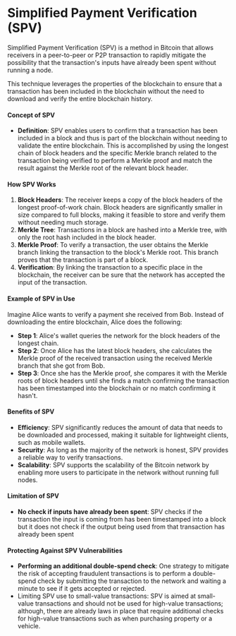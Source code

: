 # Simplified Payment Verification (SPV)

Simplified Payment Verification (SPV) is a method in Bitcoin that allows receivers in a peer-to-peer or P2P transaction to rapidly mitigate the possibility that the transaction's inputs have already been spent  without running a node.&#x20;

This technique leverages the properties of the blockchain to ensure that a transaction has been included in the blockchain without the need to download and verify the entire blockchain history.

#### Concept of SPV

* **Definition**: SPV enables users to confirm that a transaction has been included in a block and thus is part of the blockchain without needing to validate the entire blockchain. This is accomplished by using the longest chain of block headers and the specific Merkle branch related to the transaction being verified to perform a Merkle proof and match the result against the Merkle root of the relevant block header.

#### How SPV Works

1. **Block Headers**: The receiver keeps a copy of the block headers of the longest proof-of-work chain. Block headers are significantly smaller in size compared to full blocks, making it feasible to store and verify them without needing much storage.
2. **Merkle Tree**: Transactions in a block are hashed into a Merkle tree, with only the root hash included in the block header.
3. **Merkle Proof**: To verify a transaction, the user obtains the Merkle branch linking the transaction to the block's Merkle root. This branch proves that the transaction is part of a block.
4. **Verification**: By linking the transaction to a specific place in the blockchain, the receiver can be sure that the network has accepted the input of the transaction.

#### Example of SPV in Use

Imagine Alice wants to verify a payment she received from Bob. Instead of downloading the entire blockchain, Alice does the following:

* **Step 1**: Alice's wallet queries the network for the block headers of the longest chain.
* **Step 2**: Once Alice has the latest block headers, she calculates the Merkle proof of the received transaction using the received Merkle branch that she got from Bob.
* **Step 3**: Once she has the Merkle proof, she compares it with the Merkle roots of block headers until she finds a match confirming the transaction has been timestamped into the blockchain or no match confirming it hasn't.

#### Benefits of SPV

* **Efficiency**: SPV significantly reduces the amount of data that needs to be downloaded and processed, making it suitable for lightweight clients, such as mobile wallets.
* **Security**: As long as the majority of the network is honest, SPV provides a reliable way to verify transactions.
* **Scalability**: SPV supports the scalability of the Bitcoin network by enabling more users to participate in the network without running full nodes.

#### Limitation of SPV

* **No check if inputs have already been spent**: SPV checks if the transaction the input is coming from has been timestamped into a block but it does not check if the output being used from that transaction has already been spent

#### Protecting Against SPV Vulnerabilities

* **Performing an additional double-spend check**: One strategy to mitigate the risk of accepting fraudulent transactions is to perform a double-spend check by submitting the transaction to the network and waiting a minute to see if it gets accepted or rejected.
* Limiting SPV use to small-value transactions: SPV is aimed at small-value transactions and should not be used for high-value transactions; although, there are already laws in place that require additional checks for high-value transactions such as when purchasing property or a vehicle.
